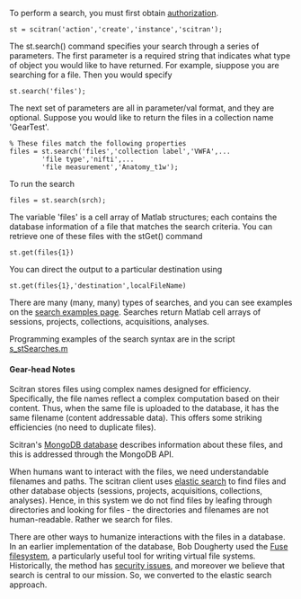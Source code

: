 
To perform a search, you must first obtain [authorization](https://github.com/scitran/client/wiki/Authorization).  

    st = scitran('action','create','instance','scitran');

The st.search() command specifies your search through a series of parameters.  The first parameter is a required string that indicates what type of object you would like to have returned.  For example, siuppose you are searching for a file.  Then you would specify

    st.search('files');

The next set of parameters are all in parameter/val format, and they are optional.  Suppose you would like to return the files in a collection name 'GearTest'.

    % These files match the following properties
    files = st.search('files','collection label','VWFA',...
            'file type','nifti',...
            'file measurement','Anatomy_t1w');

To run the search

    files = st.search(srch);

The variable 'files' is a cell array of Matlab structures;  each contains the database information of a file that matches the search criteria.  You can retrieve one of these files with the stGet() command

    st.get(files{1})

You can direct the output to a particular destination using

    st.get(files{1},'destination',localFileName)

There are many (many, many) types of searches, and you can see examples on the [search examples page](https://github.com/scitran/client/wiki/Search-examples).  Searches return Matlab cell arrays of sessions, projects, collections, acquisitions, analyses.  

Programming examples of the search syntax are in the script
[s_stSearches.m](https://github.com/scitran/client/blob/master/matlab/scripts/s_stSearches.m)

#### Gear-head Notes
Scitran stores files using complex names designed for efficiency. Specifically, the file names reflect a complex computation based on their content.  Thus, when the same file is uploaded to the database, it has the same filename (content addressable data). This offers some striking efficiencies (no need to duplicate files).

Scitran's [MongoDB database](https://www.mongodb.org/) describes information about these files, and this is addressed through the MongoDB API.  

When humans want to interact with the files, we need understandable filenames and paths.  The scitran client uses [elastic search](http://joelabrahamsson.com/elasticsearch-101/) to find files and other database objects (sessions, projects, acquisitions, collections, analyses).  Hence, in this system we do not find files by leafing through directories and looking for files - the directories and filenames are not human-readable.  Rather we search for files.

There are other ways to humanize interactions with the files in a database. In an earlier implementation of the database, Bob Dougherty used the [Fuse filesystem](https://en.wikipedia.org/wiki/Filesystem_in_Userspace), a particularly useful tool for writing virtual file systems.  Historically, the method has [security issues](https://github.com/libfuse/libfuse/issues/15), and moreover we believe that search is central to our mission.  So, we converted to the elastic search approach.

